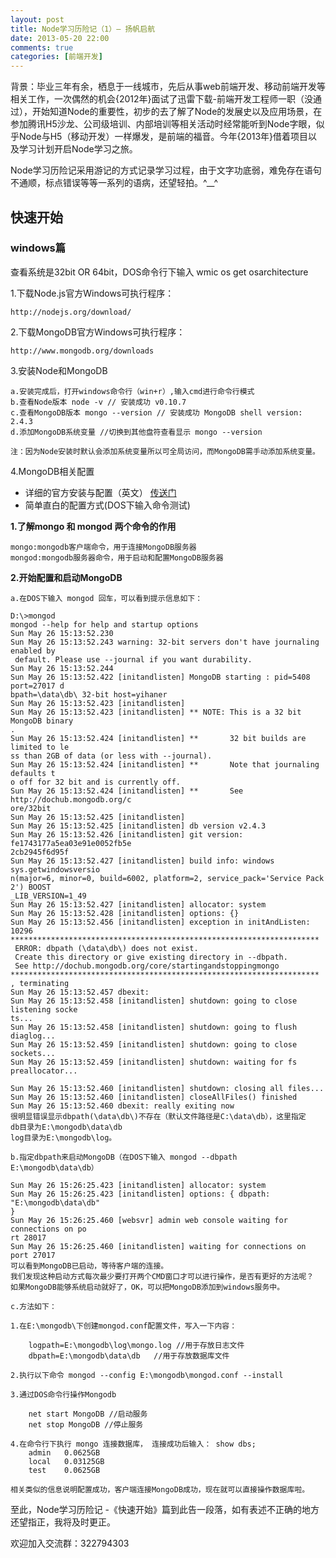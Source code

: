 ```yaml
---
layout: post
title: Node学习历险记（1）— 扬帆启航
date: 2013-05-20 22:00
comments: true
categories: [前端开发]
---
```


背景：毕业三年有余，栖息于一线城市，先后从事web前端开发、移动前端开发等相关工作，一次偶然的机会{2012年}面试了迅雷下载-前端开发工程师一职（没通过），开始知道Node的重要性，初步的去了解了Node的发展史以及应用场景，在参加腾讯H5沙龙、公司级培训、内部培训等相关活动时经常能听到Node字眼，似乎Node与H5（移动开发）一样爆发，是前端的福音。今年{2013年}借着项目以及学习计划开启Node学习之旅。

Node学习历险记采用游记的方式记录学习过程，由于文字功底弱，难免存在语句不通顺，标点错误等等一系列的语病，还望轻拍。^__^

## 快速开始

### windows篇

查看系统是32bit OR 64bit，DOS命令行下输入 wmic os get osarchitecture

1.下载Node.js官方Windows可执行程序：

    http://nodejs.org/download/

2.下载MongoDB官方Windows可执行程序：

    http://www.mongodb.org/downloads

3.安装Node和MongoDB

    a.安装完成后，打开windows命令行（win+r）,输入cmd进行命令行模式
    b.查看Node版本 node -v // 安装成功 v0.10.7
    c.查看MongoDB版本 mongo --version // 安装成功 MongoDB shell version: 2.4.3 
    d.添加MongoDB系统变量 //切换到其他盘符查看显示 mongo --version
    
    注：因为Node安装时默认会添加系统变量所以可全局访问，而MongoDB需手动添加系统变量。

4.MongoDB相关配置

+ 详细的官方安装与配置（英文） [传送门](http://docs.mongodb.org/manual/tutorial/install-mongodb-on-windows/)
+ 简单直白的配置方式(DOS下输入命令测试)

**1.了解mongo 和 mongod 两个命令的作用**  

    mongo:mongodb客户端命令，用于连接MongoDB服务器
    mongod:mongodb服务器命令，用于启动和配置MongoDB服务器

**2.开始配置和启动MongoDB**

    a.在DOS下输入 mongod 回车，可以看到提示信息如下：
    
    D:\>mongod
    mongod --help for help and startup options
    Sun May 26 15:13:52.230
    Sun May 26 15:13:52.243 warning: 32-bit servers don't have journaling enabled by
     default. Please use --journal if you want durability.
    Sun May 26 15:13:52.244
    Sun May 26 15:13:52.422 [initandlisten] MongoDB starting : pid=5408 port=27017 d
    bpath=\data\db\ 32-bit host=yihaner
    Sun May 26 15:13:52.423 [initandlisten]
    Sun May 26 15:13:52.423 [initandlisten] ** NOTE: This is a 32 bit MongoDB binary
    .
    Sun May 26 15:13:52.424 [initandlisten] **       32 bit builds are limited to le
    ss than 2GB of data (or less with --journal).
    Sun May 26 15:13:52.424 [initandlisten] **       Note that journaling defaults t
    o off for 32 bit and is currently off.
    Sun May 26 15:13:52.424 [initandlisten] **       See http://dochub.mongodb.org/c
    ore/32bit
    Sun May 26 15:13:52.425 [initandlisten]
    Sun May 26 15:13:52.425 [initandlisten] db version v2.4.3
    Sun May 26 15:13:52.426 [initandlisten] git version: fe1743177a5ea03e91e0052fb5e
    2cb2945f6d95f
    Sun May 26 15:13:52.427 [initandlisten] build info: windows sys.getwindowsversio
    n(major=6, minor=0, build=6002, platform=2, service_pack='Service Pack 2') BOOST
    _LIB_VERSION=1_49
    Sun May 26 15:13:52.427 [initandlisten] allocator: system
    Sun May 26 15:13:52.428 [initandlisten] options: {}
    Sun May 26 15:13:52.456 [initandlisten] exception in initAndListen: 10296
    *********************************************************************
     ERROR: dbpath (\data\db\) does not exist.
     Create this directory or give existing directory in --dbpath.
     See http://dochub.mongodb.org/core/startingandstoppingmongo
    *********************************************************************
    , terminating
    Sun May 26 15:13:52.457 dbexit:
    Sun May 26 15:13:52.458 [initandlisten] shutdown: going to close listening socke
    ts...
    Sun May 26 15:13:52.458 [initandlisten] shutdown: going to flush diaglog...
    Sun May 26 15:13:52.459 [initandlisten] shutdown: going to close sockets...
    Sun May 26 15:13:52.459 [initandlisten] shutdown: waiting for fs preallocator...
    
    Sun May 26 15:13:52.460 [initandlisten] shutdown: closing all files...
    Sun May 26 15:13:52.460 [initandlisten] closeAllFiles() finished
    Sun May 26 15:13:52.460 dbexit: really exiting now
    很明显错误显示dbpath(\data\db\)不存在（默认文件路径是C:\data\db），这里指定
    db目录为E:\mongodb\data\db
    log目录为E:\mongodb\log。
    
    b.指定dbpath来启动MongoDB（在DOS下输入 mongod --dbpath E:\mongodb\data\db）
    
    Sun May 26 15:26:25.423 [initandlisten] allocator: system
    Sun May 26 15:26:25.423 [initandlisten] options: { dbpath: "E:\mongodb\data\db"
    }
    Sun May 26 15:26:25.460 [websvr] admin web console waiting for connections on po
    rt 28017
    Sun May 26 15:26:25.460 [initandlisten] waiting for connections on port 27017
    可以看到MongoDB已启动，等待客户端的连接。
    我们发现这种启动方式每次最少要打开两个CMD窗口才可以进行操作，是否有更好的方法呢？
    如果MongoDB能够系统启动就好了，OK，可以把MongoDB添加到windows服务中。
    
    c.方法如下：

    1.在E:\mongodb\下创建mongod.conf配置文件，写入一下内容：

        logpath=E:\mongodb\log\mongo.log //用于存放日志文件
        dbpath=E:\mongodb\data\db   //用于存放数据库文件

    2.执行以下命令 mongod --config E:\mongodb\mongod.conf --install

    3.通过DOS命令行操作Mongodb

        net start MongoDB //启动服务
        net stop MongoDB //停止服务
    
    4.在命令行下执行 mongo 连接数据库， 连接成功后输入： show dbs;
        admin   0.0625GB
        local   0.03125GB
        test    0.0625GB

    相关类似的信息说明配置成功，客户端连接MongoDB成功，现在就可以直接操作数据库啦。

至此，Node学习历险记 -《快速开始》篇到此告一段落，如有表述不正确的地方还望指正，我将及时更正。

欢迎加入交流群：322794303

